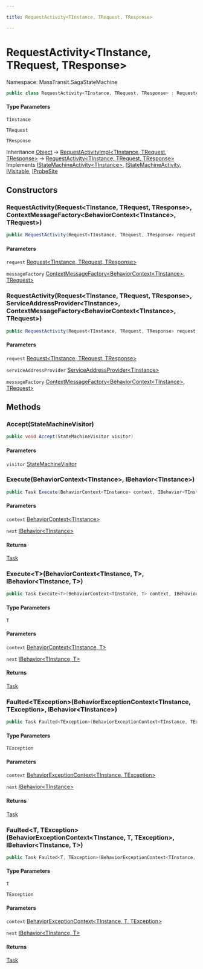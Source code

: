 ```yaml
---

title: RequestActivity<TInstance, TRequest, TResponse>

---
```


# RequestActivity\<TInstance, TRequest, TResponse\>

Namespace: MassTransit.SagaStateMachine

```csharp
public class RequestActivity<TInstance, TRequest, TResponse> : RequestActivityImpl<TInstance, TRequest, TResponse>, IStateMachineActivity<TInstance>, IStateMachineActivity, IVisitable, IProbeSite
```

#### Type Parameters

`TInstance`<br/>

`TRequest`<br/>

`TResponse`<br/>

Inheritance [Object](https://learn.microsoft.com/en-us/dotnet/api/system.object) → [RequestActivityImpl\<TInstance, TRequest, TResponse\>](../masstransit-sagastatemachine/requestactivityimpl-3) → [RequestActivity\<TInstance, TRequest, TResponse\>](../masstransit-sagastatemachine/requestactivity-3)<br/>
Implements [IStateMachineActivity\<TInstance\>](../../masstransit-abstractions/masstransit/istatemachineactivity-1), [IStateMachineActivity](../../masstransit-abstractions/masstransit/istatemachineactivity), [IVisitable](../../masstransit-abstractions/masstransit/ivisitable), [IProbeSite](../../masstransit-abstractions/masstransit/iprobesite)

## Constructors

### **RequestActivity(Request\<TInstance, TRequest, TResponse\>, ContextMessageFactory\<BehaviorContext\<TInstance\>, TRequest\>)**

```csharp
public RequestActivity(Request<TInstance, TRequest, TResponse> request, ContextMessageFactory<BehaviorContext<TInstance>, TRequest> messageFactory)
```

#### Parameters

`request` [Request\<TInstance, TRequest, TResponse\>](../../masstransit-abstractions/masstransit/request-3)<br/>

`messageFactory` [ContextMessageFactory\<BehaviorContext\<TInstance\>, TRequest\>](../masstransit-sagastatemachine/contextmessagefactory-2)<br/>

### **RequestActivity(Request\<TInstance, TRequest, TResponse\>, ServiceAddressProvider\<TInstance\>, ContextMessageFactory\<BehaviorContext\<TInstance\>, TRequest\>)**

```csharp
public RequestActivity(Request<TInstance, TRequest, TResponse> request, ServiceAddressProvider<TInstance> serviceAddressProvider, ContextMessageFactory<BehaviorContext<TInstance>, TRequest> messageFactory)
```

#### Parameters

`request` [Request\<TInstance, TRequest, TResponse\>](../../masstransit-abstractions/masstransit/request-3)<br/>

`serviceAddressProvider` [ServiceAddressProvider\<TInstance\>](../../masstransit-abstractions/masstransit/serviceaddressprovider-1)<br/>

`messageFactory` [ContextMessageFactory\<BehaviorContext\<TInstance\>, TRequest\>](../masstransit-sagastatemachine/contextmessagefactory-2)<br/>

## Methods

### **Accept(StateMachineVisitor)**

```csharp
public void Accept(StateMachineVisitor visitor)
```

#### Parameters

`visitor` [StateMachineVisitor](../../masstransit-abstractions/masstransit/statemachinevisitor)<br/>

### **Execute(BehaviorContext\<TInstance\>, IBehavior\<TInstance\>)**

```csharp
public Task Execute(BehaviorContext<TInstance> context, IBehavior<TInstance> next)
```

#### Parameters

`context` [BehaviorContext\<TInstance\>](../../masstransit-abstractions/masstransit/behaviorcontext-1)<br/>

`next` [IBehavior\<TInstance\>](../../masstransit-abstractions/masstransit/ibehavior-1)<br/>

#### Returns

[Task](https://learn.microsoft.com/en-us/dotnet/api/system.threading.tasks.task)<br/>

### **Execute\<T\>(BehaviorContext\<TInstance, T\>, IBehavior\<TInstance, T\>)**

```csharp
public Task Execute<T>(BehaviorContext<TInstance, T> context, IBehavior<TInstance, T> next)
```

#### Type Parameters

`T`<br/>

#### Parameters

`context` [BehaviorContext\<TInstance, T\>](../../masstransit-abstractions/masstransit/behaviorcontext-2)<br/>

`next` [IBehavior\<TInstance, T\>](../../masstransit-abstractions/masstransit/ibehavior-2)<br/>

#### Returns

[Task](https://learn.microsoft.com/en-us/dotnet/api/system.threading.tasks.task)<br/>

### **Faulted\<TException\>(BehaviorExceptionContext\<TInstance, TException\>, IBehavior\<TInstance\>)**

```csharp
public Task Faulted<TException>(BehaviorExceptionContext<TInstance, TException> context, IBehavior<TInstance> next)
```

#### Type Parameters

`TException`<br/>

#### Parameters

`context` [BehaviorExceptionContext\<TInstance, TException\>](../../masstransit-abstractions/masstransit/behaviorexceptioncontext-2)<br/>

`next` [IBehavior\<TInstance\>](../../masstransit-abstractions/masstransit/ibehavior-1)<br/>

#### Returns

[Task](https://learn.microsoft.com/en-us/dotnet/api/system.threading.tasks.task)<br/>

### **Faulted\<T, TException\>(BehaviorExceptionContext\<TInstance, T, TException\>, IBehavior\<TInstance, T\>)**

```csharp
public Task Faulted<T, TException>(BehaviorExceptionContext<TInstance, T, TException> context, IBehavior<TInstance, T> next)
```

#### Type Parameters

`T`<br/>

`TException`<br/>

#### Parameters

`context` [BehaviorExceptionContext\<TInstance, T, TException\>](../../masstransit-abstractions/masstransit/behaviorexceptioncontext-3)<br/>

`next` [IBehavior\<TInstance, T\>](../../masstransit-abstractions/masstransit/ibehavior-2)<br/>

#### Returns

[Task](https://learn.microsoft.com/en-us/dotnet/api/system.threading.tasks.task)<br/>
